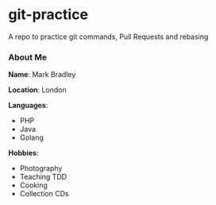 # git-practice
A repo to practice git commands, Pull Requests and rebasing

### About Me

**Name**: Mark Bradley

**Location**: London

**Languages**:
  - PHP
  - Java
  - Golang

**Hobbies**:
  - Photography
  - Teaching TDD
  - Cooking
  - Collection CDs
